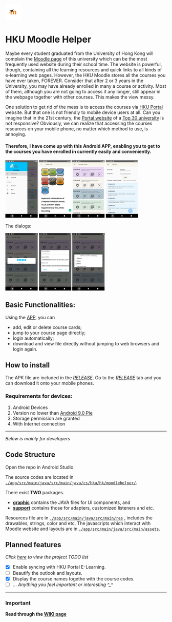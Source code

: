 <img src="app/src/main/res/mipmap-xxxhdpi/ic_launcher_foreground.png" alt="icon" width="10%"></img>
# HKU Moodle Helper

Maybe every student graduated from the University of Hong Kong will complain the 
[Moodle page](https://moodle.hku.hk) of this university which can be the most frequently used website
during their school time. The website is powerful, though, containing  all the learning resources and
quick links to all kinds of e-learning web pages. However, the HKU Moodle stores all the courses you
have ever taken, FOREVER. Consider that after 2 or 3 years in the University, you may have already enrolled
in many a course or activity. Most of them, although you are not going to access it any longer, still
appear in the webpage together with other courses. This makes the view messy. 

One solution to get rid of the mess is to access the courses via 
[HKU Portal](https://hkuportal.hku.hk) website. But that one is not friendly to mobile device users 
at all. Can you imagine that in the 21st century, the [Portal website](https://hkuportal.hku.hk) of a
[Top 30 university](https://www.topuniversities.com/universities/university-hong-kong/undergrad)
is not  responsive? Obviously, we can realize that accessing the courses resources on your mobile phone,
no matter which method to use, is annoying. 

#### Therefore, I have come up with this Android APP, enabling you to get to the courses you have enrolled in currently easily and conveniently. 

<img src=".idea/img/4.png" alt="Drawer layout" width="20%"></img>
<img src=".idea/img/2.png" alt="Moodle content" width="20%"></img>
<img src=".idea/img/3-1.png" alt="Cards for courses" width="20%"></img>
<img src=".idea/img/3.png" alt="Setting activities" width="20%"></img>

The dialogs:

<img src=".idea/img/1.png" alt="Loading dialog" width="20%"></img>
<img src=".idea/img/5.png" alt="Editing dialog" width="20%"></img>
<img src=".idea/img/6.png" alt="Editing dialog" width="20%"></img>

## Basic Functionalities: 

Using the [APP](https://github.com/EE-LiuYunhao/moodlehelper/releases), you can 
 * add, edit or delete course cards;
 * jump to your course page directly; 
 * login automatically; 
 * download and view file directly without jumping to web browsers and login again.
 
## How to install

The APK file are included in the [*RELEASE*](https://github.com/EE-LiuYunhao/moodlehelper/releases). 
Go to the [*RELEASE*](https://github.com/EE-LiuYunhao/moodlehelper/releases) tab and you can download
it onto your mobile phones. 

### Requirements for devices: 
1. Android Devices
1. Version no lower than [Android 9.0 Pie](https://www.android.com/versions/pie-9-0/)
1. Storage permission are granted
1. With Internet connection

---
*Below is mainly for developers*

## Code Structure

Open the repo in Android Studio. 

The source codes are located in 
[`./app/src/main/java/src/main/java/cs/hku/hk/moodlehelper/`](https://github.com/EE-LiuYunhao/moodlehelper/tree/master/app/src/main/java/cs/hku/hk/moodlehelper).

There exist **TWO** packages. 

  - [**graphic**](https://github.com/EE-LiuYunhao/moodlehelper/tree/master/app/src/main/java/cs/hku/hk/moodlehelper/graphic)
contains the JAVA files for UI components, and 
  - [**support**](https://github.com/EE-LiuYunhao/moodlehelper/tree/master/app/src/main/java/cs/hku/hk/moodlehelper/supports)
contains those for adapters, customized listeners and etc. 

Resources file are in 
[`./app/src/main/java/src/main/res`](https://github.com/EE-LiuYunhao/moodlehelper/tree/master/app/src/main/res)
, includes the drawables, strings, color and etc. 
The javascripts which interact with Moodle website and layouts are in
[`./app/src/main/java/src/main/assets`](https://github.com/EE-LiuYunhao/moodlehelper/tree/master/app/src/main/assets). 

## Planned features
*Click [here](https://github.com/EE-LiuYunhao/moodlehelper/projects) to view the project TODO list*
- [x] Enable syncing with HKU Portal E-Learning. 
- [ ] Beautify the outlook and layouts.
- [x] Display the course names togethe with the course codes. 
- [ ] ... *Anything you feel important or interesting \^_\^*

-----

### Important
**Read through the [WIKI page](https://https://github.com/EE-LiuYunhao/moodlehelper/wiki)**
